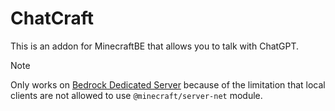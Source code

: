 # ChatCraft
This is an addon for MinecraftBE that allows you to talk with ChatGPT.

> [!NOTE]
> Only works on [Bedrock Dedicated Server](https://www.minecraft.net/ja-jp/download/server/bedrock) because of the limitation that local clients are not allowed to use `@minecraft/server-net` module.
